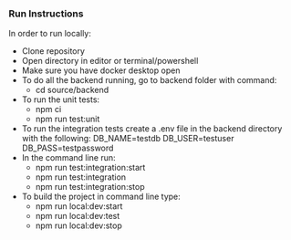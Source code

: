 ### Run Instructions
In order to run locally:
- Clone repository
- Open directory in editor or terminal/powershell
- Make sure you have docker desktop open
- To do all the backend running, go to backend folder with command:
  - cd source/backend
- To run the unit tests:
  - npm ci
  - npm run test:unit
- To run the integration tests create a .env file in the backend directory with the following:
DB_NAME=testdb
DB_USER=testuser
DB_PASS=testpassword
- In the command line run:
  - npm run test:integration:start
  - npm run test:integration
  - npm run test:integration:stop
- To build the project in command line type:
  - npm run local:dev:start
  - npm run local:dev:test
  - npm run local:dev:stop
